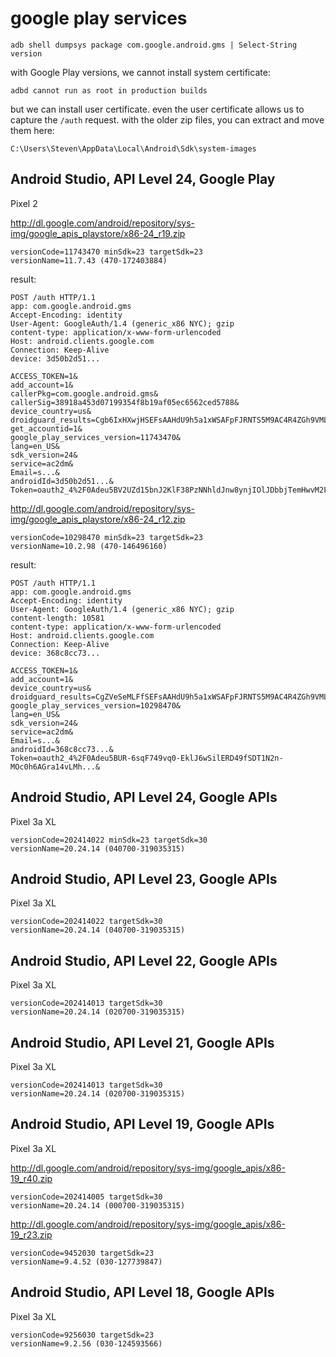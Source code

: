 # google play services

~~~
adb shell dumpsys package com.google.android.gms | Select-String version
~~~

with Google Play versions, we cannot install system certificate:

~~~
adbd cannot run as root in production builds
~~~

but we can install user certificate. even the user certificate allows us to
capture the `/auth` request. with the older zip files, you can extract and move
them here:

~~~
C:\Users\Steven\AppData\Local\Android\Sdk\system-images
~~~

## Android Studio, API Level 24, Google Play

Pixel 2

<http://dl.google.com/android/repository/sys-img/google_apis_playstore/x86-24_r19.zip>

~~~
versionCode=11743470 minSdk=23 targetSdk=23
versionName=11.7.43 (470-172403884)
~~~

result:

~~~
POST /auth HTTP/1.1
app: com.google.android.gms
Accept-Encoding: identity
User-Agent: GoogleAuth/1.4 (generic_x86 NYC); gzip
content-type: application/x-www-form-urlencoded
Host: android.clients.google.com
Connection: Keep-Alive
device: 3d50b2d51...

ACCESS_TOKEN=1&
add_account=1&
callerPkg=com.google.android.gms&
callerSig=38918a453d07199354f8b19af05ec6562ced5788&
device_country=us&
droidguard_results=Cgb6IxHXwjHSEFsAAHdU9h5a1xWSAFpFJRNTS5M9AC4R4ZGh9VMLBADDJ6...&
get_accountid=1&
google_play_services_version=11743470&
lang=en_US&
sdk_version=24&
service=ac2dm&
Email=s...&
androidId=3d50b2d51...&
Token=oauth2_4%2F0Adeu5BV2UZd15bnJ2KlF38PzNNhldJnw8ynjIOlJDbbjTemHwvM2FmzapRFp...
~~~

<http://dl.google.com/android/repository/sys-img/google_apis_playstore/x86-24_r12.zip>

~~~
versionCode=10298470 minSdk=23 targetSdk=23
versionName=10.2.98 (470-146496160)
~~~

result:

~~~
POST /auth HTTP/1.1
app: com.google.android.gms
Accept-Encoding: identity
User-Agent: GoogleAuth/1.4 (generic_x86 NYC); gzip
content-length: 10581
content-type: application/x-www-form-urlencoded
Host: android.clients.google.com
Connection: Keep-Alive
device: 368c8cc73...

ACCESS_TOKEN=1&
add_account=1&
device_country=us&
droidguard_results=CgZVeSeMLFfSEFsAAHdU9h5a1xWSAFpFJRNTS5M9AC4R4ZGh9VMLBADDJ6...&
google_play_services_version=10298470&
lang=en_US&
sdk_version=24&
service=ac2dm&
Email=s...&
androidId=368c8cc73...&
Token=oauth2_4%2F0Adeu5BUR-6sqF749vq0-EklJ6wSilERD49fSDT1N2n-MOc0h6AGra14vLMh...&
~~~

## Android Studio, API Level 24, Google APIs

Pixel 3a XL

~~~
versionCode=202414022 minSdk=23 targetSdk=30
versionName=20.24.14 (040700-319035315)
~~~

## Android Studio, API Level 23, Google APIs

Pixel 3a XL

~~~
versionCode=202414022 targetSdk=30
versionName=20.24.14 (040700-319035315)
~~~

## Android Studio, API Level 22, Google APIs

Pixel 3a XL

~~~
versionCode=202414013 targetSdk=30
versionName=20.24.14 (020700-319035315)
~~~

## Android Studio, API Level 21, Google APIs

Pixel 3a XL

~~~
versionCode=202414013 targetSdk=30
versionName=20.24.14 (020700-319035315)
~~~

## Android Studio, API Level 19, Google APIs

Pixel 3a XL

<http://dl.google.com/android/repository/sys-img/google_apis/x86-19_r40.zip>

~~~
versionCode=202414005 targetSdk=30
versionName=20.24.14 (000700-319035315)
~~~

<http://dl.google.com/android/repository/sys-img/google_apis/x86-19_r23.zip>

~~~
versionCode=9452030 targetSdk=23
versionName=9.4.52 (030-127739847)
~~~

## Android Studio, API Level 18, Google APIs

Pixel 3a XL

~~~
versionCode=9256030 targetSdk=23
versionName=9.2.56 (030-124593566)
~~~
